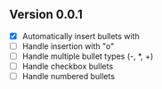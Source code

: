 ## Version 0.0.1

- [x] Automatically insert bullets with <CR>
- [ ] Handle insertion with "o"
- [ ] Handle multiple bullet types (-, \*, +)
- [ ] Handle checkbox bullets
- [ ] Handle numbered bullets
